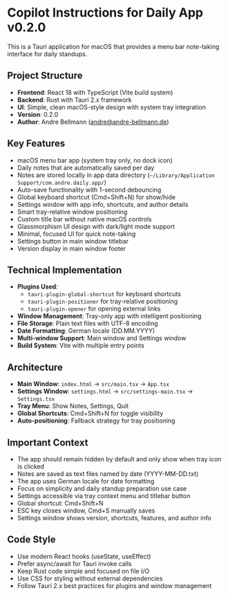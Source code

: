 # Copilot Instructions for Daily App v0.2.0

<!-- Use this file to provide workspace-specific custom instructions to Copilot. For more details, visit https://code.visualstudio.com/docs/copilot/copilot-customization#_use-a-githubcopilotinstructionsmd-file -->

This is a Tauri application for macOS that provides a menu bar note-taking interface for daily standups.

## Project Structure
- **Frontend**: React 18 with TypeScript (Vite build system)
- **Backend**: Rust with Tauri 2.x framework
- **UI**: Simple, clean macOS-style design with system tray integration
- **Version**: 0.2.0
- **Author**: Andre Bellmann (andre@andre-bellmann.de)

## Key Features
- macOS menu bar app (system tray only, no dock icon)
- Daily notes that are automatically saved per day
- Notes are stored locally in app data directory (`~/Library/Application Support/com.andre.daily.app/`)
- Auto-save functionality with 1-second debouncing
- Global keyboard shortcut (Cmd+Shift+N) for show/hide
- Settings window with app info, shortcuts, and author details
- Smart tray-relative window positioning
- Custom title bar without native macOS controls
- Glassmorphism UI design with dark/light mode support
- Minimal, focused UI for quick note-taking
- Settings button in main window titlebar
- Version display in main window footer

## Technical Implementation
- **Plugins Used**:
  - `tauri-plugin-global-shortcut` for keyboard shortcuts
  - `tauri-plugin-positioner` for tray-relative positioning
  - `tauri-plugin-opener` for opening external links
- **Window Management**: Tray-only app with intelligent positioning
- **File Storage**: Plain text files with UTF-8 encoding
- **Date Formatting**: German locale (DD.MM.YYYY)
- **Multi-window Support**: Main window and Settings window
- **Build System**: Vite with multiple entry points

## Architecture
- **Main Window**: `index.html` → `src/main.tsx` → `App.tsx`
- **Settings Window**: `settings.html` → `src/settings-main.tsx` → `Settings.tsx`
- **Tray Menu**: Show Notes, Settings, Quit
- **Global Shortcuts**: Cmd+Shift+N for toggle visibility
- **Auto-positioning**: Fallback strategy for tray positioning

## Important Context
- The app should remain hidden by default and only show when tray icon is clicked
- Notes are saved as text files named by date (YYYY-MM-DD.txt)
- The app uses German locale for date formatting
- Focus on simplicity and daily standup preparation use case
- Settings accessible via tray context menu and titlebar button
- Global shortcut: Cmd+Shift+N
- ESC key closes window, Cmd+S manually saves
- Settings window shows version, shortcuts, features, and author info

## Code Style
- Use modern React hooks (useState, useEffect)
- Prefer async/await for Tauri invoke calls
- Keep Rust code simple and focused on file I/O
- Use CSS for styling without external dependencies
- Follow Tauri 2.x best practices for plugins and window management
